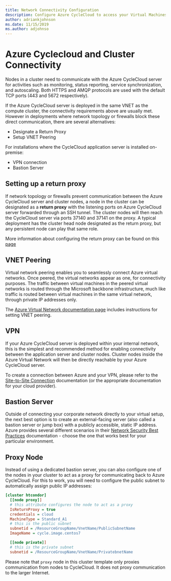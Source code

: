 ```yaml
---
title: Network Connectivity Configuration
description: Configure Azure CycleCloud to access your Virtual Machines
author: adriankjohnson
ms.date: 11/15/2019
ms.author: adjohnso
---
```


# Azure Cyclecloud and Cluster Connectivity

Nodes in a cluster need to communicate with the Azure CycleCloud server for
activities such as monitoring, status reporting, service synchronization, and
autoscaling. Both HTTPS and AMQP protocols are used with the default TCP ports
(443 and 5672 respectively).

If the Azure CycleCloud server is deployed in the same VNET as the compute
cluster, the connectivity requirements above are usually met. However in
deployments where network topology or firewalls block these direct
communication, there are several alternatives: 

* Designate a Return Proxy
* Setup VNET Peering

For installations where the CycleCloud application server is installed on-premise:
* VPN connection
* Bastion Server


## Setting up a return proxy

If network topology or firewalls prevent communication between the Azure
CycleCloud server and cluster nodes, a node in the cluster can be designated as
a **return proxy** with the listening ports on Azure CycleCloud server forwarded
through an SSH tunnel. The cluster nodes will then reach the CycleCloud server
via ports 37140 and 37141 on the proxy. A typical deployment has the cluster
head node designated as the return proxy, but any persistent node can play that
same role.

More information about configuring the return proxy can be found on this [page](return-proxy.md)

## VNET Peering

Virtual network peering enables you to seamlessly connect Azure virtual
networks. Once peered, the virtual networks appear as one, for connectivity
purposes. The traffic between virtual machines in the peered virtual networks is
routed through the Microsoft backbone infrastructure, much like traffic is
routed between virtual machines in the same virtual network, through private IP
addresses only. 

The [Azure Virtual Network documentation
page](https://docs.microsoft.com/azure/virtual-network/virtual-network-manage-peering)
includes instructions for setting VNET peering.

## VPN

If your Azure CycleCloud server is deployed within your internal network, this
is the simplest and recommended method for enabling connectivity between the
application server and cluster nodes. Cluster nodes inside the Azure Virtual
Network will then be directly reachable by your Azure CycleCloud server.

To create a connection between Azure and your VPN, please refer to the
[Site-to-Site
Connection](https://docs.microsoft.com/azure/vpn-gateway/vpn-gateway-howto-site-to-site-resource-manager-portal)
documentation (or the appropriate documentation for your cloud provider).

## Bastion Server

Outside of connecting your corporate network directly to your virtual setup, the
next best option is to create an external-facing server (also called a bastion
server or jump box) with a publicly accessible, static IP address. Azure
provides several different scenarios in their [Network Security Best
Practices](https://docs.microsoft.com/azure/security/azure-security-network-security-best-practices)
documentation - choose the one that works best for your particular environment.

## Proxy Node

Instead of using a dedicated bastion server, you can also configure one of the
nodes in your cluster to act as a proxy for communicating back to Azure
CycleCloud. For this to work, you will need to configure the public subnet to
automatically assign public IP addresses:

``` ini
[cluster htcondor]
  [[node proxy]]
  # this attribute configures the node to act as a proxy
  IsReturnProxy = true
  credentials = cloud
  MachineType = Standard_A1
  # this is the public subnet
  subnetid = /ResourceGroupName/VnetName/PublicSubnetName
  ImageName = cycle.image.centos7

  [[node private]]
  # this is the private subnet
  subnetid = /ResourceGroupName/VnetName/PrivatebnetName
```

Please note that `proxy` node in this cluster template only proxies
communication from nodes to CycleCloud. It does not proxy communication to the
larger Internet.

